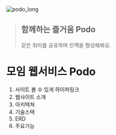 ![podo_long](https://user-images.githubusercontent.com/73327256/153014796-f05f1773-e64c-45f4-ace4-a6445f5bc250.PNG)
>## 함께하는 즐거움 Podo
> 같은 취미를 공유하며 인맥을 형성해봐요.

# 모임 웹서비스 Podo
1. 사이트 볼 수 있게 하이퍼링크
2. 웹사이트 소개
3. 아키텍쳐
4. 기술스택
5. ERD
6. 주요기능

